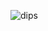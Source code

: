 ![dips](https://user-images.githubusercontent.com/117619684/207115691-0824ace2-5e9c-4ddf-ac62-5aea668a2e74.jpg)
